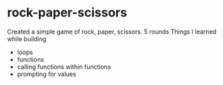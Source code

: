 # rock-paper-scissors
Created a simple game of rock, paper, scissors.
5 rounds
Things I learned while building
* loops
* functions
* calling functions within functions
* prompting for values
